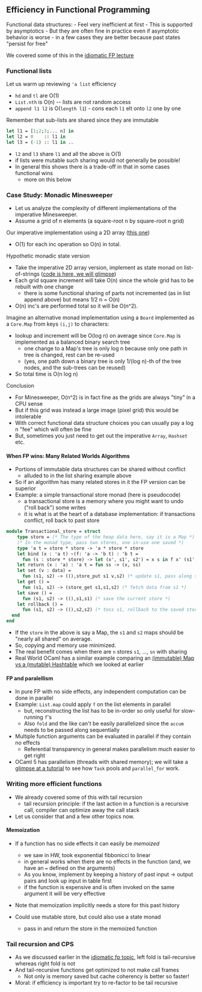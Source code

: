 ## Efficiency in Functional Programming

Functional data structures: 
    - Feel very inefficient at first
    - This is supported by asymptotics
    - But they are often fine in practice even if asymptotic behavior is worse
    - in a few cases they are better because past states "persist for free"

We covered some of this in the [idiomatic FP lecture](https://pl.cs.jhu.edu/fpse/lecture/idiomatic-fp.html#efficiency)

### Functional lists
Let us warm up reviewing `'a list` efficiency

* `hd` and `tl` are O(1)
* `List.nth` is O(n) -- lists are not random access
* `append l1 l2` is O(`length l1`) - cons each `l1` elt onto `l2` one by one

Remember that sub-lists are shared since they are immutable

```ocaml
let l1 = [1;2;3;... n] in
let l2 = 0    :: l1 in
let l3 = (-1) :: l1 in ..
```

* `l2` and `l3` share `l1` and all the above is O(1)
* if lists were mutable such sharing would not generally be possible!
* In general this shows there is a trade-off in that in some cases functional wins
   - more on this below
### Case Study: Monadic Minesweeper

* Let us analyze the complexity of different implementations of the imperative Minesweeper.
* Assume a grid of n elements (a square-root n by square-root n grid)


Our imperative implementation using a 2D array ([this one](https://pl.cs.jhu.edu/fpse/examples/mine_array.ml))
* O(1) for each inc operation so O(n) in total.

Hypothetic monadic state version 
* Take the imperative 2D array version, implement as state monad on list-of-strings ([code is here, we will glimpse](https://pl.cs.jhu.edu/fpse/examples/mine_monadic.ml))
* Each grid square increment will take O(n) since the whole grid has to be rebuilt with one change
  - there is some functional sharing of parts not incremented (as in list append above) but means 1/2 n = O(n)
* O(n) inc's are performed total so it will be O(n^2).

Imagine an alternative monad implementation using a `Board` implemented as a `Core.Map` from keys `(i,j)` to characters:
* lookup and increment will be O(log n) on average since `Core.Map` is implemented as a balanced binary search tree
    - one change to a Map's tree is only log n because only one path in tree is changed, rest can be re-used
    - (yes, one path down a binary tree is only 1/(log n)-th of the tree nodes, and the sub-trees can be reused)
* So total time is O(n log n)

Conclusion
* For Minesweeper, O(n^2) is in fact fine as the grids are always "tiny" in a CPU sense
* But if this grid was instead a large image (pixel grid) this would be intolerable
* With correct functional data structure choices you can usually pay a log n "fee" which will often be fine
* But, sometimes you just need to get out the imperative `Array`, `Hashset` etc.

#### When FP wins: Many Related Worlds Algorithms
* Portions of immutable data structures can be shared without conflict
  - alluded to in the list sharing example above
* So if an algorithm has many related stores in it the FP version can be superior
* Example: a simple transactional store monad (here is pseudocode)
   - a transactional store is a memory where you might want to undo ("roll back") some writes
   - it is what is at the heart of a database implementation: if transactions conflict, roll back to past store

```ocaml
module Transactional_store = struct
    type store = (* The type of the heap data here, say it is a Map *)
    (* In the monad type, pass two stores, one in-use one saved *)
    type 'a t = store * store -> 'a * store * store 
    let bind (x : 'a t) ~(f: 'a -> 'b t) : 'b t =
      fun (s : store * store) -> let (x', s1', s2') = x s in f x' (s1', s2')
    let return (x : 'a) : 'a t = fun ss -> (x, ss)
    let set (v : data) =
      fun (s1, s2) -> ((),store_put s1 v,s2) (* update s1, pass along s2 *)
    let get () =
      fun (s1, s2) -> (store_get s1,s1,s2) (* fetch data from s1 *)
    let save () = 
      fun (s1, s2) -> ((),s1,s1) (* save the current store *)
    let rollback () = 
      fun (s1, s2) -> ((),s2,s2) (* toss s1, rollback to the saved store s2 *)
  end
end
```

* If the `store` in the above is say a Map, the `s1` and `s2` maps should be "nearly all shared" on average.
* So, copying and memory use minimized.
* The real benefit comes when there are `n` stores `s1`, ..., `sn` with sharing
* Real World OCaml has a similar example comparing an [(immutable) Map vs a (mutable) Hashtable](https://dev.realworldocaml.org/maps-and-hashtables.html#time-complexity-of-hash-tables) which we looked at earlier

#### FP and paralellism

* In pure FP with no side effects, any independent computation can be done in parallel
* Example: `List.map` could apply `f` on the list elements in parallel
  - but, reconstructing the list has to be in-order so only useful for slow-running `f`'s
  - Also `fold` and the like can't be easily parallelized since the `accum` needs to be passed along sequentially
* Multiple function arguments can be evaluated in parallel if they contain no effects
  - Referential transparency in general makes parallelism much easier to get right
* OCaml 5 has parallelism (threads with shared memory); we will take a [glimpse at a tutorial](https://github.com/ocaml-multicore/parallel-programming-in-multicore-ocaml) to see how `Task` pools and `parallel_for` work.


### Writing more efficient functions

* We already covered some of this with tail recursion
  - tail recursion principle: if the last action in a function is a recursive call, compiler can optimize away the call stack
* Let us consider that and a few other topics now.

#### Memoization

* If a function has no side effects it can easily be *memoized*
   - we saw in HW, took exponential fibbonicci to linear
   - in general works when there are no effects in the function (and, we have an `=` defined on the arguments)
   - As you know, implement by keeping a history of past input -> output pairs and look up input in table first
   - if the function is expensive and is often invoked on the same argument it will be very effective

* Note that memoization implicitly needs a store for this past history
* Could use mutable store, but could also use a state monad
  - pass in and return the store in the memoized function

### Tail recursion and CPS

* As we discussed earlier in the [idiomatic fp topic](idiomatic-fp.html#tail-recursion), left fold is tail-recursive whereas right fold is not
* And tail-recursive functions get optimized to not make call frames
  - Not only is memory saved but cache coherency is better so faster!
* Moral: if efficiency is important try to re-factor to be tail recursive
